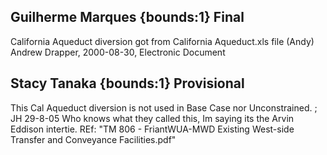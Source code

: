 ## Guilherme Marques {bounds:1} Final
California Aqueduct diversion got from California Aqueduct.xls file (Andy)
Andrew Drapper, 2000-08-30, Electronic Document

## Stacy Tanaka {bounds:1} Provisional
This Cal Aqueduct diversion is not used in Base Case nor Unconstrained.    ;    JH 29-8-05 Who knows what they called this, Im saying its the Arvin Eddison intertie.   REf:  "TM 806 - FriantWUA-MWD Existing West-side Transfer and Conveyance Facilities.pdf"

